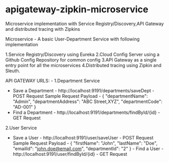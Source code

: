 # apigateway-zipkin-microservice
Microservice implementation with Service Registry/Discovery,API Gateway and distributed tracing with Zipkins

Microservice - A basic User-Department Service with following implementation

1.Service Registry/Discovery using Eureka
2.Cloud Config Server using a Github Config Repository for common config
3.API Gateway as a single entry point for all the microservices
4.Distributed tracing using Zipkin and Sleuth.

API GATEWAY URLS: -
1.Department Service
 - Save a Department - http://localhost:9191/departments/saveDept - POST Request
      Sample Request Payload - 
       {
	        "departmentName": "Admin",
	        "departmentAddress": "ABC Street,XYZ",
	        "departmentCode": "AD-001"
       }
 - Find a Department - http://localhost:9191/departments/findById/{id} - GET Request
 
 2.User Service
   - Save a User - http://localhost:9191/user/saveUser - POST Request
      Sample Request Payload - 
      {
	      "firstName": "John",
	      "lastName": "Doe",
	      "emailId": "john.doe@email.com",
	      "departmentId": "2"
      }
    - Find a User - http://localhost:9191/user/findById/{id} - GET Request
